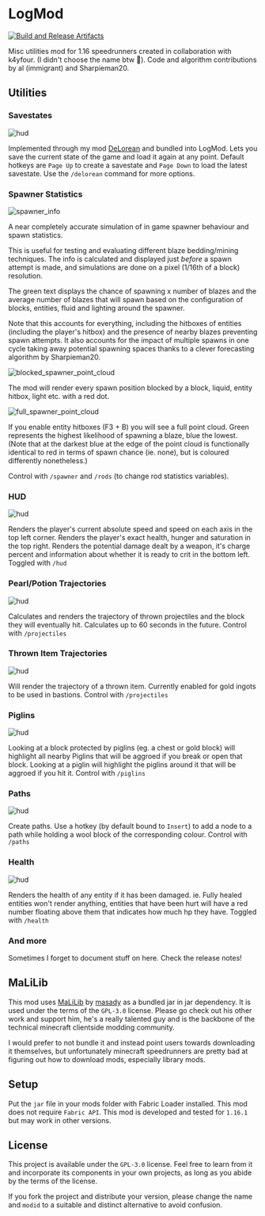 # LogMod

[![Build and Release Artifacts](https://github.com/logwet/logmod/actions/workflows/build.yml/badge.svg)](https://github.com/logwet/logmod/actions/workflows/build.yml)

Misc utilities mod for 1.16 speedrunners created in collaboration with k4yfour. (I didn't choose the
name btw 👀). Code and algorithm contributions by al (immigrant) and Sharpieman20.

## Utilities

### Savestates

![hud](assets/savestates.png)

Implemented through my mod [DeLorean](https://github.com/logwet/delorean) and bundled into LogMod.
Lets you save the current state of the game and load it again at any point. Default hotkeys
are `Page Up` to create a savestate and `Page Down` to load the latest savestate. Use
the `/delorean` command for more options.

### Spawner Statistics

![spawner_info](assets/spawner/info.png)

A near completely accurate simulation of in game spawner behaviour and spawn statistics.

This is useful for testing and evaluating different blaze bedding/mining techniques. The info is
calculated and displayed just _before_ a spawn attempt is made, and simulations are done on a
pixel (1/16th of a block) resolution.

The green text displays the chance of spawning x number of blazes and the average number of blazes
that will spawn based on the configuration of blocks, entities, fluid and lighting around the
spawner.

Note that this accounts for everything, including the hitboxes of entities (including the player's
hitbox) and the presence of nearby blazes preventing spawn attempts. It also accounts for the impact
of multiple spawns in one cycle taking away potential spawning spaces thanks to a clever forecasting
algorithm by Sharpieman20.

![blocked_spawner_point_cloud](assets/spawner/blocked_point_cloud.png)

The mod will render every spawn position blocked by a block, liquid, entity hitbox, light etc. with
a red dot.

![full_spawner_point_cloud](assets/spawner/full_point_cloud.png)

If you enable entity hitboxes (F3 + B) you will see a full point cloud. Green represents the highest
likelihood of spawning a blaze, blue the lowest. (Note that at the darkest blue at the edge of the
point cloud is functionally identical to red in terms of spawn chance (ie. none), but is coloured
differently nonetheless.)

Control with `/spawner` and `/rods` (to change rod statistics variables).

### HUD

![hud](assets/hud.png)

Renders the player's current absolute speed and speed on each axis in the top left corner. Renders
the player's exact health, hunger and saturation in the top right. Renders the potential damage
dealt by a weapon, it's charge percent and information about whether it is ready to crit in the
bottom left. Toggled with `/hud`

### Pearl/Potion Trajectories

![hud](assets/pearl_trajectory.png)

Calculates and renders the trajectory of thrown projectiles and the block they will eventually hit.
Calculates up to 60 seconds in the future. Control with `/projectiles`

### Thrown Item Trajectories

![hud](assets/gold_trajectory.png)

Will render the trajectory of a thrown item. Currently enabled for gold ingots to be used in
bastions. Control with `/projectiles`

### Piglins

![hud](assets/piglins_hit_aggro.png)

Looking at a block protected by piglins (eg. a chest or gold block) will highlight all nearby
Piglins that will be aggroed if you break or open that block. Looking at a piglin will highlight the
piglins around it that will be aggroed if you hit it. Control with `/piglins`

### Paths

![hud](assets/paths.png)

Create paths. Use a hotkey (by default bound to `Insert`) to add a node to a path while holding a
wool block of the corresponding colour. Control with `/paths`

### Health

![hud](assets/health.png)

Renders the health of any entity if it has been damaged. ie. Fully healed entities won't render
anything, entities that have been hurt will have a red number floating above them that indicates how
much hp they have. Toggled with `/health`

### And more

Sometimes I forget to document stuff on here. Check the release notes!

## MaLiLib

This mod uses [MaLiLib](https://github.com/maruohon/malilib)
by [masady](https://twitter.com/maruohon) as a bundled jar in jar dependency. It is used under the
terms of the `GPL-3.0` license. Please go check out his other work and support him, he's a really
talented guy and is the backbone of the technical minecraft clientside modding community.

I would prefer to not bundle it and instead point users towards downloading it themselves, but
unfortunately minecraft speedrunners are pretty bad at figuring out how to download mods, especially
library mods.

## Setup

Put the `jar` file in your mods folder with Fabric Loader installed. This mod does not
require `Fabric API`. This mod is developed and tested for `1.16.1` but may work in other versions.

## License

This project is available under the `GPL-3.0` license. Feel free to learn from it and incorporate
its components in your own projects, as long as you abide by the terms of the license.

If you fork the project and distribute your version, please change the name and `modid` to a
suitable and distinct alternative to avoid confusion.
